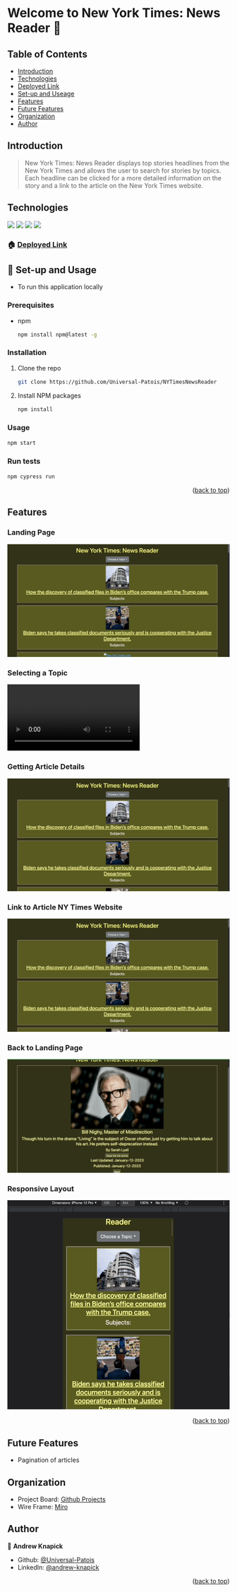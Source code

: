 <a name="readme-top"></a>

# Welcome to New York Times: News Reader 👋

## Table of Contents

- [Introduction](#introduction)
- [Technologies](#technologies)
- [Deployed Link](#🏠-deployed-link)
- [Set-up and Useage](#set-up-and-usage)
- [Features](#features)
- [Future Features](#future-features)
- [Organization](#organization)
- [Author](#author)

## Introduction

> New York Times: News Reader displays top stories headlines from the New York Times and allows the user to search for stories by topics. Each headline can be clicked for a more detailed information on the story and a link to the article on the New York Times website.

## Technologies

<img src="https://img.shields.io/badge/React-20232A?style=for-the-badge&logo=react&logoColor=61DAFB"/>
<img src="https://img.shields.io/badge/React_Router-CA4245?style=for-the-badge&logo=react-router&logoColor=white" />
<img src="https://img.shields.io/badge/bootstrap-%23563D7C.svg?style=for-the-badge&logo=bootstrap&logoColor=white" />
<img src="https://img.shields.io/badge/-cypress-%23E5E5E5?style=for-the-badge&logo=cypress&logoColor=058a5e" />

### 🏠 [Deployed Link](https://ny-times-news-reader-2mkew09ee-universal-patois.vercel.app/)

## :wrench: Set-up and Usage

- To run this application locally

### Prerequisites

- npm

  ```sh
  npm install npm@latest -g
  ```

### Installation

1. Clone the repo

   ```sh
   git clone https://github.com/Universal-Patois/NYTimesNewsReader
   ```

2. Install NPM packages

   ```sh
   npm install
   ```

### Usage

```sh
npm start
```

### Run tests

```sh
npm cypress run
```

<p align="right">(<a href="#readme-top">back to top</a>)</p>

## Features

### Landing Page

![Landing Page](src/assets/landing-page.gif)

### Selecting a Topic

![Topic Selection](src/assets/topic-selection.mp4)

### Getting Article Details

![Article Details](src/assets/to-details.gif)

### Link to Article NY Times Website

![To Website](src/assets/to-details.gif)

### Back to Landing Page

![Back Button](src/assets/back-button.gif)

### Responsive Layout

![Responsive Layout](src/assets/responsive-layout.gif)

<p align="right">(<a href="#readme-top">back to top</a>)</p>

## Future Features

- Pagination of articles

## Organization

- Project Board: [Github Projects](https://github.com/users/Universal-Patois/projects/7)
- Wire Frame: [Miro](https://miro.com/app/board/uXjVPzssfjg=/)

## Author

👤 **Andrew Knapick**

- Github: [@Universal-Patois](https://github.com/Universal-Patois)
- LinkedIn: [@andrew-knapick](https://linkedin.com/in/andrew-knapick)

<p align="right">(<a href="#readme-top">back to top</a>)</p>
